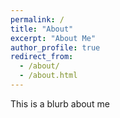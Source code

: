 ```yaml
---
permalink: /
title: "About"
excerpt: "About Me"
author_profile: true
redirect_from: 
  - /about/
  - /about.html
---
```


This is a blurb about me
